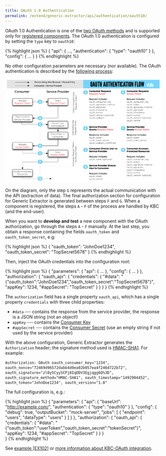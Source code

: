 ```yaml
---
title: OAuth 1.0 Authentication
permalink: /extend/generic-extractor/api/authentication/oauth10/
---
```


OAuth 1.0 Authentication is one of the [two OAuth methods](/extend/generic-extractor/api/authentication/#oauth) and
is supported only for [registered components](/extend/generic-extractor/registration/). 
The OAuth 1.0 authentication is configured by setting
the `type` key to `oauth10`:

{% highlight json %}
{
    "api": {
        ...,
        "authentication": {
            "type": "oauth10"
        }
    },
    "config": {
        ...
    }
}
{% endhighlight %}

No other configuration parameters are necessary (nor available). The OAuth authentication is 
described by the [following process](https://oauth.net/core/1.0/#anchor9):

![OAuth 1.0 Diagram](/extend/generic-extractor/api/authentication/oauth10-diagram.png)

On the diagram, only the step `G` represents the actual communication with the API (extraction of data).
The final authorization section for configuration for Generic Extractor is generated between
steps `F` and `G`. When a component is registered, the steps `A` - `F` of the process are handled by 
KBC (and the end-user). 

When you want to **develop and test** a new component with the OAuth authorization, go through 
the steps `A` - `F` manually. At the last step, you obtain a response containing the fields 
`oauth_token` and `oauth_token_secret`, e.g:

{% highlight json %}
{
    "oauth\_token": "JohnDoe1234",
    "oauth\_token\_secret": "TopSecret5678"
}
{% endhighlight %}

Then, inject the OAuth credentials into the configuration root:

{% highlight json %}
{
    "parameters": {
        "api": {
            ...
        },
        "config": {
            ...
        }
    },
    "authorization": {
        "oauth_api": {
            "credentials": {
                "#data": "{\"oauth\_token\":\"JohnDoe1234\",\"oauth\_token\_secret\":\"TopSecret5678\"}",
                "appKey": 1234,
                "#appSecret": "TopSecret"
            }
        }
    } 
}
{% endhighlight %}

The `authorization` field has a single property `oauth_api`, which has a single property `credentials` with three child properties:

- `#data` --- contains the response from the service provider, the response is a JSON string (not an object!)
- `appKey` --- contains the [Consumer Key](https://oauth.net/core/1.0/#anchor3)
- `#appSecret` --- contains the [Consumer Secret](https://oauth.net/core/1.0/#anchor3) (use an empty string if 
not used by the service provider)

With the above configuration, Generic Extractor generates the `Authorization` header; the signature
method used is [HMAC-SHA1](https://oauth.net/core/1.0/#anchor16). For example:

    Authorization: OAuth oauth_consumer_key="1234", oauth_nonce="72469d96572dabb4d0ea02b057ea4f246d722b72", oauth_signature="zl0y5CyySCPj8IqODV3Egjqgg6Q%3D", oauth_signature_method="HMAC-SHA1", oauth_timestamp="1492904452", oauth_token="JohnDoe1234", oauth_version="1.0"

The full configuration is, e.g.:

{% highlight json %}
{
    "parameters": {
        "api": {
            "baseUrl": "http://example.com/",
            "authentication": {
                "type": "oauth10"
            }
        },
        "config": {
            "debug": true,
            "outputBucket": "mock-server",
            "jobs": [
                {
                    "endpoint": "users",
                    "dataType": "users"
                }
            ]
        }
    },
    "authorization": {
        "oauth_api": {
            "credentials": {
                "#data": "{\"oauth_token\":\"userToken\",\"oauth_token_secret\":\"tokenSecret\"}",
                "appKey": 1234,
                "#appSecret": "TopSecret"
            }
        }
    }    
}
{% endhighlight %}

See [example [EX102]](https://github.com/keboola/generic-extractor/tree/master/doc/examples/102-oauth1) or [more information about KBC-OAuth integration](/extend/common-interface/oauth).
